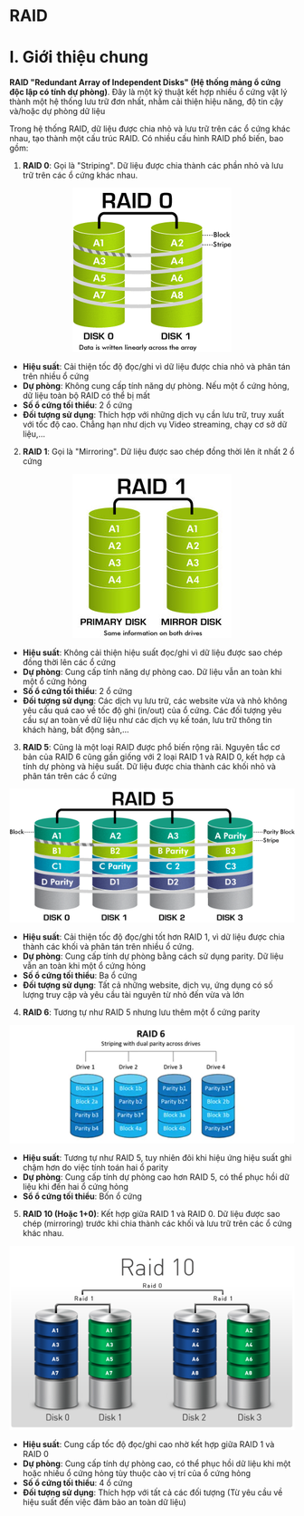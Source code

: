 # RAID

# I. Giới thiệu chung

**RAID "Redundant Array of Independent Disks" (Hệ thống mảng ổ cứng độc lập có tính dự phòng)**. Đây là một kỹ thuật kết hợp nhiều ổ cứng vật lý thành một hệ thống lưu trữ đơn nhất, nhằm cải thiện hiệu năng, độ tin cậy và/hoặc dự phòng dữ liệu

Trong hệ thống RAID, dữ liệu được chia nhỏ và lưu trữ trên các ổ cứng khác nhau, tạo thành một cấu trúc RAID. Có nhiều cấu hình RAID phổ biến, bao gồm:
1. **RAID 0**: Gọi là "Striping". Dữ liệu được chia thành các phần nhỏ và lưu trữ trên các ổ cứng khác nhau. 

<center><img src="../imgs/raid1.gif" ></center>

- **Hiệu suất**: Cải thiện tốc độ đọc/ghi vì dữ liệu được chia nhỏ và phân tán trên nhiều ổ cứng
- **Dự phòng**: Không cung cấp tính năng dự phòng. Nếu một ổ cứng hỏng, dữ liệu toàn bộ RAID có thể bị mất
- **Số ổ cứng tối thiểu**: 2 ổ cứng
- **Đối tượng sử dụng**: Thích hợp với những dịch vụ cần lưu trữ, truy xuất với tốc độ cao. Chẳng hạn như dịch vụ Video streaming, chạy cơ sở dữ liệu,...
 
2. **RAID 1**: Gọi là "Mirroring". Dữ liệu được sao chép đồng thời lên ít nhất 2 ổ cứng

<center><img src="../imgs/raid2.jfif" ></center>

- **Hiệu suất**: Không cải thiện hiệu suất đọc/ghi vì dữ liệu được sao chép đồng thời lên các ổ cứng
- **Dự phòng**: Cung cấp tính năng dự phòng cao. Dữ liệu vẫn an toàn khi một ổ cứng hỏng
- **Số ổ cứng tối thiểu**: 2 ổ cứng
- **Đối tượng sử dụng**: Các dịch vụ lưu trữ, các website vừa và nhỏ không yêu cầu quá cao về tốc độ ghi (in/out) của ổ cứng. Các đối tượng yêu cầu sự an toàn về dữ liệu như các dịch vụ kế toán, lưu trữ thông tin khách hàng, bất động sản,...

3. **RAID 5**: Cũng là một loại RAID được phổ biến rộng rãi. Nguyên tắc cơ bản của RAID 6 cũng gần giống với 2 loại RAID 1 và RAID 0, kết hợp cả tính dự phòng và hiệu suất. Dữ liệu được chia thành các khối nhỏ và phân tán trên các ổ cứng

![gif](../imgs/raid3.gif)

- __Hiệu suất__: Cải thiện tốc độ đọc/ghi tốt hơn RAID 1, vì dữ liệu được chia thành các khối và phân tán trên nhiều ổ cứng.
- __Dự phòng__: Cung cấp tính dự phòng bằng cách sử dụng parity. Dữ liệu vẫn an toàn khi một ổ cứng hỏng
- __Số ổ cứng tối thiểu__: Ba ổ cứng
- **Đối tượng sử dụng**: Tất cả những website, dịch vụ, ứng dụng có số lượng truy cập và yêu cầu tài nguyên từ nhỏ đến vừa và lớn

4. **RAID 6**: Tương tự như RAID 5 nhưng lưu thêm một ổ cứng parity

![img](../imgs/raid4.png)
- __Hiệu suất__: Tương tự như RAID 5, tuy nhiên đôi khi hiệu ứng hiệu suất ghi chậm hơn do việc tính toán hai ổ parity
- __Dự phòng__: Cung cấp tính dự phòng cao hơn RAID 5, có thể phục hồi dữ liệu khi đến hai ổ cứng hỏng
- __Sổ ổ cứng tối thiểu__: Bốn ổ cứng

5. **RAID 10 (Hoặc 1+0)**: Kết hợp giữa RAID 1 và RAID 0. Dữ liệu được sao chép (mirroring) trước khi chia thành các khối và lưu trữ trên các ổ cứng khác nhau.

![img](../imgs/raid5.png)

- **Hiệu suất**: Cung cấp tốc độ đọc/ghi cao nhờ kết hợp giữa RAID 1 và RAID 0
- **Dự phòng**: Cung cấp tính dự phòng cao, có thể phục hồi dữ liệu khi một hoặc nhiều ổ cứng hỏng tùy thuộc cào vị trí của ổ cứng hỏng
- **Số ổ cứng tối thiểu**: 4 ổ cứng
- **Đối tượng sử dụng**: Thích hợp với tất cả các đối tượng (Từ yêu cầu về hiệu suất đến việc đảm bảo an toàn dữ liệu)
